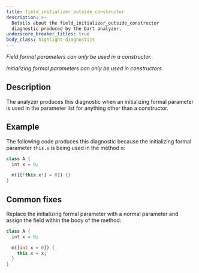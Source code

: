 ```yaml
---
title: field_initializer_outside_constructor
description: >-
  Details about the field_initializer_outside_constructor
  diagnostic produced by the Dart analyzer.
underscore_breaker_titles: true
body_class: highlight-diagnostics
---
```


_Field formal parameters can only be used in a constructor._

_Initializing formal parameters can only be used in constructors._

## Description

The analyzer produces this diagnostic when an initializing formal
parameter is used in the parameter list for anything other than a
constructor.

## Example

The following code produces this diagnostic because the initializing
formal parameter `this.x` is being used in the method `m`:

```dart
class A {
  int x = 0;

  m([[!this.x!] = 0]) {}
}
```

## Common fixes

Replace the initializing formal parameter with a normal parameter and
assign the field within the body of the method:

```dart
class A {
  int x = 0;

  m([int x = 0]) {
    this.x = x;
  }
}
```
